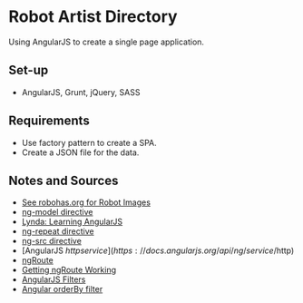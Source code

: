 # Robot Artist Directory

Using AngularJS to  create a single page application.

## Set-up
- AngularJS, Grunt, jQuery, SASS



## Requirements
- Use factory pattern to create a SPA.
- Create a JSON file for the data.



## Notes and Sources
- [See robohas.org for Robot Images](https://robohash.org)
- [ng-model directive](https://docs.angularjs.org/api/ng/directive/ngModel)
- [Lynda: Learning AngularJS](https://www.lynda.com/AngularJS-tutorials/Installing-running-basic-application/154414/167519-4.html)
- [ng-repeat directive](https://docs.angularjs.org/api/ng/directive/ngRepeat)
- [ng-src directive](https://docs.angularjs.org/api/ng/directive/ngSrc)
- [AngularJS $http service](https://docs.angularjs.org/api/ng/service/$http)
- [ngRoute](https://docs.angularjs.org/api/ngRoute#!)
- [Getting ngRoute Working](https://stackoverflow.com/questions/22811119/angularjs-getting-ngroute-working#22811716)
- [AngularJS Filters](https://docs.angularjs.org/api/ng/filter/filter)
- [Angular orderBy filter](https://docs.angularjs.org/api/ng/filter/orderBy)

